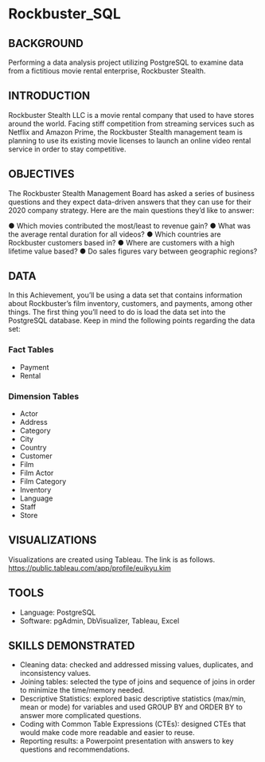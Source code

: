 # Rockbuster_SQL

## BACKGROUND
Performing a data analysis project utilizing PostgreSQL to examine data from a fictitious movie rental enterprise, Rockbuster Stealth.

## INTRODUCTION
Rockbuster Stealth LLC is a movie rental company that used to have stores around the world. Facing stiff competition from streaming services such as Netflix and Amazon Prime, the Rockbuster Stealth management team is planning to use its existing movie licenses to launch an online video rental service in order to stay competitive.

## OBJECTIVES
The Rockbuster Stealth Management Board has asked a series of business questions and they expect data-driven answers that they can use for their 2020 company strategy. Here are the main questions they’d like to answer:

● Which movies contributed the most/least to revenue gain?
● What was the average rental duration for all videos?
● Which countries are Rockbuster customers based in?
● Where are customers with a high lifetime value based?
● Do sales figures vary between geographic regions?

## DATA
In this Achievement, you’ll be using a data set that contains information about Rockbuster’s film inventory, customers, and payments, among other things. The first thing you’ll need to do is load the data set into the PostgreSQL database. Keep in mind the following points regarding the data set:

### Fact Tables
- Payment
- Rental
### Dimension Tables
- Actor
- Address
- Category
- City
- Country
- Customer
- Film
- Film Actor
- Film Category
- Inventory
- Language
- Staff
- Store

## VISUALIZATIONS
Visualizations are created using Tableau. 
The link is as follows. https://public.tableau.com/app/profile/euikyu.kim 

## TOOLS
- Language: PostgreSQL 
- Software: pgAdmin, DbVisualizer, Tableau, Excel

## SKILLS DEMONSTRATED
- Cleaning data: checked and addressed missing values, duplicates, and inconsistency values.
- Joining tables: selected the type of joins and sequence of joins in order to minimize the time/memory needed.
- Descriptive Statistics: explored basic descriptive statistics (max/min, mean or mode) for variables and used GROUP BY and ORDER BY to answer more complicated questions.
- Coding with Common Table Expressions (CTEs): designed CTEs that would make code more readable and easier to reuse.
- Reporting results: a Powerpoint presentation with answers to key questions and recommendations.

